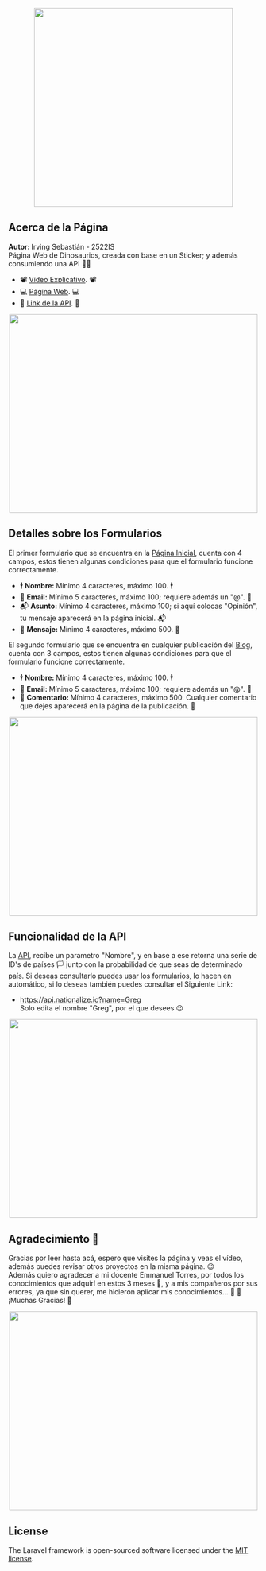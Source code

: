 <p align="center"><a href="https://laravel.com" target="_blank"><img src="https://raw.githubusercontent.com/laravel/art/master/logo-lockup/5%20SVG/2%20CMYK/1%20Full%20Color/laravel-logolockup-cmyk-red.svg" width="400"></a></p>

## Acerca de la Página

<strong>Autor: </strong>Irving Sebastián - 2522IS <br>
Página Web de Dinosaurios, creada con base en un Sticker; y además consumiendo una API 🐱‍🐉

- 📽 <a href="https://youtu.be/te2RvcmEj1o" target="_blank">Vídeo Explicativo</a>. 📽
- 💻 <a href="http://dinosaurs-watchers-ig51.herokuapp.com" target="_blank">Página Web</a>. 💻
- 👥 <a href="https://nationalize.io" target="_blank">Link de la API</a>. 👥
    
<p align="center"><img src="https://wallpaperaccess.com/full/3268506.jpg" width="500" height="400"></p>
    
    
## Detalles sobre los Formularios
El primer formulario que se encuentra en la [Página Inicial](http://dinosaurs-watchers-ig51.herokuapp.com), cuenta con 4 campos, estos tienen algunas condiciones para que el formulario funcione correctamente.
- 🕴 <strong>Nombre: </strong> Mínimo 4 caracteres, máximo 100. 🕴
- 📨 <strong>Email: </strong> Mínimo 5 caracteres, máximo 100; requiere además un "@". 📩
- 📬 <strong>Asunto: </strong> Mínimo 4 caracteres, máximo 100; si aquí colocas "Opinión", tu mensaje aparecerá en la página inicial. 📬
- 📖 <strong>Mensaje: </strong> Mínimo 4 caracteres, máximo 500. 📖

El segundo formulario que se encuentra en cualquier publicación del [Blog](http://dinosaurs-watchers-ig51.herokuapp.com/blog), cuenta con 3 campos, estos tienen algunas condiciones para que el formulario funcione correctamente.
- 🕴 <strong>Nombre: </strong> Mínimo 4 caracteres, máximo 100. 🕴
- 📨 <strong>Email: </strong> Mínimo 5 caracteres, máximo 100; requiere además un "@". 📩
- 📖 <strong>Comentario: </strong> Mínimo 4 caracteres, máximo 500. Cualquier comentario que dejes aparecerá en la página de la publicación. 📖

<p align="center"><img src="https://i1.wp.com/css-tricks.com/wp-content/uploads/2016/06/input-placeholder.gif" width="500" height="400"></p>


## Funcionalidad de la API
La [API](https://nationalize.io), recibe un parametro "Nombre", y en base a ese retorna una serie de ID's de países 🏳 junto con la probabilidad de que seas de determinado país. Si deseas consultarlo puedes usar los formularios, lo hacen en automático, si lo deseas también puedes consultar el Siguiente Link:
- https://api.nationalize.io?name=Greg <br>
Solo edita el nombre "Greg", por el que desees 😉

<p align="center"><img src="https://media1.tenor.com/images/41a1d343c07734a359fef980b02d3019/tenor.gif" width="500" height="400"></p>


## Agradecimiento 💖

Gracias por leer hasta acá, espero que visites la página y veas el vídeo, además puedes revisar otros proyectos en la misma página. 😉<br>
Además quiero agradecer a mi docente Emmanuel Torres, por todos los conocimientos que adquirí en estos 3 meses 🤝, y a mis compañeros por sus errores, ya que sin querer, me hicieron aplicar mis conocimientos... 🤝
💖 ¡Muchas Gracias! 💖

<p align="center"><img src="https://c.tenor.com/9K7t67N5JWIAAAAC/untan-yui-hirasawa.gif" width="500" height="400"></p>

## License

The Laravel framework is open-sourced software licensed under the [MIT license](https://opensource.org/licenses/MIT).
